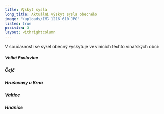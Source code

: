 ```yaml
---
title: Výskyt sysla
long_title: Aktuální výskyt sysla obecného
image: "/uploads/IMG_1216_610.JPG"
listed: true
position: 3
layout: withrightcolumn
---
```

V současnosti se sysel obecný vyskytuje ve vinicích těchto vinařských
obcí:

##### Velké Pavlovice

##### Čejč

##### Hrušovany u Brna

##### Valtice

##### Hnanice
